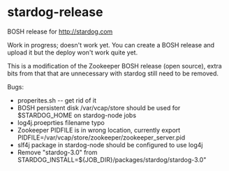 # stardog-release
BOSH release for http://stardog.com

Work in progress; doesn't work yet.   You can create a BOSH release and upload it but the deploy won't work quite yet.

This is a modification of the Zookeeper BOSH release (open source), extra bits from that that are 
unnecessary with stardog still need to be removed.

Bugs:
- properites.sh -- get rid of it
- BOSH persistent disk /var/vcap/store should be used for $STARDOG_HOME on stardog-node jobs
- log4j.proeprties filename typo
- Zookeeper PIDFILE is in wrong location, currently export PIDFILE=/var/vcap/store/zookeeper/zookeeper_server.pid
- slf4j package in stardog-node should be configured to use log4j
- Remove "stardog-3.0" from STARDOG_INSTALL=${JOB_DIR}/packages/stardog/stardog-3.0"


